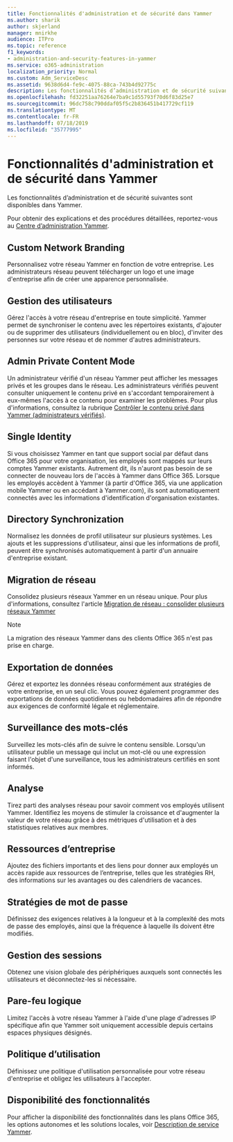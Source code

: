 ```yaml
---
title: Fonctionnalités d'administration et de sécurité dans Yammer
ms.author: sharik
author: skjerland
manager: mnirkhe
audience: ITPro
ms.topic: reference
f1_keywords:
- administration-and-security-features-in-yammer
ms.service: o365-administration
localization_priority: Normal
ms.custom: Adm_ServiceDesc
ms.assetid: 9638d6d4-fe9c-4075-88ca-743b4d92775c
description: Les fonctionnalités d’administration et de sécurité suivantes sont disponibles dans Yammer.
ms.openlocfilehash: fd32251aa76264e7ba9c1d55793f70d6f83d25e7
ms.sourcegitcommit: 96dc758c790ddaf05f5c2b836451b417729cf119
ms.translationtype: MT
ms.contentlocale: fr-FR
ms.lasthandoff: 07/18/2019
ms.locfileid: "35777995"
---
```

# <a name="administration-and-security-features-in-yammer"></a>Fonctionnalités d'administration et de sécurité dans Yammer

Les fonctionnalités d’administration et de sécurité suivantes sont disponibles dans Yammer.
  
Pour obtenir des explications et des procédures détaillées, reportez-vous au [Centre d’administration Yammer](https://go.microsoft.com/fwlink/?LinkId=869688).
  
## <a name="custom-network-branding"></a>Custom Network Branding
<a name="bkmk_CustomNetworkBranding"> </a>

Personnalisez votre réseau Yammer en fonction de votre entreprise. Les administrateurs réseau peuvent télécharger un logo et une image d'entreprise afin de créer une apparence personnalisée.
  
## <a name="user-management"></a>Gestion des utilisateurs
<a name="bkmk_UserManagement"> </a>

Gérez l'accès à votre réseau d'entreprise en toute simplicité. Yammer permet de synchroniser le contenu avec les répertoires existants, d'ajouter ou de supprimer des utilisateurs (individuellement ou en bloc), d'inviter des personnes sur votre réseau et de nommer d'autres administrateurs.
  
## <a name="admin-private-content-mode"></a>Admin Private Content Mode
<a name="bkmk_AdminPrivate"> </a>

Un administrateur vérifié d'un réseau Yammer peut afficher les messages privés et les groupes dans le réseau. Les administrateurs vérifiés peuvent consulter uniquement le contenu privé en s'accordant temporairement à eux-mêmes l'accès à ce contenu pour examiner les problèmes. Pour plus d'informations, consultez la rubrique [Contrôler le contenu privé dans Yammer (administrateurs vérifiés)](https://go.microsoft.com/fwlink/?LinkId=627479).
  
## <a name="single-identity"></a>Single Identity
<a name="bkmk_o365_user_mapping"> </a>

Si vous choisissez Yammer en tant que support social par défaut dans Office 365 pour votre organisation, les employés sont mappés sur leurs comptes Yammer existants. Autrement dit, ils n'auront pas besoin de se connecter de nouveau lors de l'accès à Yammer dans Office 365. Lorsque les employés accèdent à Yammer (à partir d'Office 365, via une application mobile Yammer ou en accédant à Yammer.com), ils sont automatiquement connectés avec les informations d'identification d'organisation existantes.
  
## <a name="directory-synchronization"></a>Directory Synchronization
<a name="bkmk_DirectorySynchronization"> </a>

Normalisez les données de profil utilisateur sur plusieurs systèmes. Les ajouts et les suppressions d'utilisateur, ainsi que les informations de profil, peuvent être synchronisés automatiquement à partir d'un annuaire d'entreprise existant.
  
## <a name="network-migration"></a>Migration de réseau
<a name="bkmk_NetworkMigration"> </a>

Consolidez plusieurs réseaux Yammer en un réseau unique. Pour plus d'informations, consultez l'article [Migration de réseau : consolider plusieurs réseaux Yammer](https://go.microsoft.com/fwlink/?LinkID=617488)
  
> [!NOTE]
> La migration des réseaux Yammer dans des clients Office 365 n'est pas prise en charge. 
  
## <a name="data-export"></a>Exportation de données
<a name="bkmk_DataExport"> </a>

Gérez et exportez les données réseau conformément aux stratégies de votre entreprise, en un seul clic. Vous pouvez également programmer des exportations de données quotidiennes ou hebdomadaires afin de répondre aux exigences de conformité légale et réglementaire.
  
## <a name="keyword-monitoring"></a>Surveillance des mots-clés
<a name="bkmk_KeywordMonitoring"> </a>

Surveillez les mots-clés afin de suivre le contenu sensible. Lorsqu'un utilisateur publie un message qui inclut un mot-clé ou une expression faisant l'objet d'une surveillance, tous les administrateurs certifiés en sont informés.
  
## <a name="analytics"></a>Analyse
<a name="bkmk_Analytics"> </a>

Tirez parti des analyses réseau pour savoir comment vos employés utilisent Yammer. Identifiez les moyens de stimuler la croissance et d'augmenter la valeur de votre réseau grâce à des métriques d'utilisation et à des statistiques relatives aux membres.
  
## <a name="company-resources"></a>Ressources d’entreprise
<a name="bkmk_CompanyResources"> </a>

Ajoutez des fichiers importants et des liens pour donner aux employés un accès rapide aux ressources de l’entreprise, telles que les stratégies RH, des informations sur les avantages ou des calendriers de vacances.
  
## <a name="password-policies"></a>Stratégies de mot de passe
<a name="bkmk_PasswordPolicies"> </a>

Définissez des exigences relatives à la longueur et à la complexité des mots de passe des employés, ainsi que la fréquence à laquelle ils doivent être modifiés.
  
## <a name="session-management"></a>Gestion des sessions
<a name="bkmk_SessionManagement"> </a>

Obtenez une vision globale des périphériques auxquels sont connectés les utilisateurs et déconnectez-les si nécessaire.
  
## <a name="logical-firewall"></a>Pare-feu logique
<a name="bkmk_LogicalFirewall"> </a>

Limitez l'accès à votre réseau Yammer à l'aide d'une plage d'adresses IP spécifique afin que Yammer soit uniquement accessible depuis certains espaces physiques désignés.
  
## <a name="usage-policy"></a>Politique d’utilisation
<a name="bkmk_UsagePolicy"> </a>

Définissez une politique d'utilisation personnalisée pour votre réseau d'entreprise et obligez les utilisateurs à l'accepter.
  
## <a name="feature-availability"></a>Disponibilité des fonctionnalités
<a name="bkmk_UsagePolicy"> </a>

Pour afficher la disponibilité des fonctionnalités dans les plans Office 365, les options autonomes et les solutions locales, voir [Description de service Yammer](yammer-service-description.md).
  

